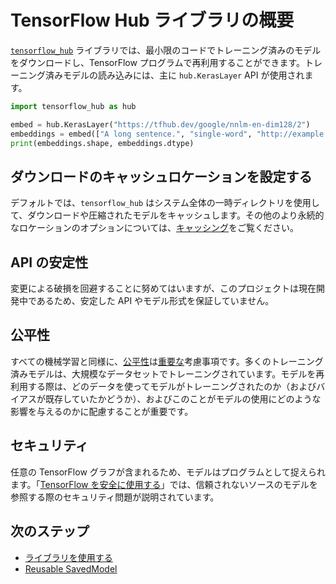 <!--* freshness: { owner: 'kempy' } *-->

# TensorFlow Hub ライブラリの概要

[`tensorflow_hub`](https://github.com/tensorflow/hub) ライブラリでは、最小限のコードでトレーニング済みのモデルをダウンロードし、TensorFlow プログラムで再利用することができます。トレーニング済みモデルの読み込みには、主に `hub.KerasLayer` API が使用されます。

```python
import tensorflow_hub as hub

embed = hub.KerasLayer("https://tfhub.dev/google/nnlm-en-dim128/2")
embeddings = embed(["A long sentence.", "single-word", "http://example.com"])
print(embeddings.shape, embeddings.dtype)
```

## ダウンロードのキャッシュロケーションを設定する

デフォルトでは、`tensorflow_hub` はシステム全体の一時ディレクトリを使用して、ダウンロードや圧縮されたモデルをキャッシュします。その他のより永続的なロケーションのオプションについては、[キャッシング](caching.md)をご覧ください。

## API の安定性

変更による破損を回避することに努めてはいますが、このプロジェクトは現在開発中であるため、安定した API やモデル形式を保証していません。

## 公平性

すべての機械学習と同様に、[公平性](http://ml-fairness.com)は[重要な](https://research.googleblog.com/2016/10/equality-of-opportunity-in-machine.html)考慮事項です。多くのトレーニング済みモデルは、大規模なデータセットでトレーニングされています。モデルを再利用する際は、どのデータを使ってモデルがトレーニングされたのか（およびバイアスが既存していたかどうか）、およびこのことがモデルの使用にどのような影響を与えるのかに配慮することが重要です。

## セキュリティ

任意の TensorFlow グラフが含まれるため、モデルはプログラムとして捉えられます。「[TensorFlow を安全に使用する](https://github.com/tensorflow/tensorflow/blob/master/SECURITY.md)」では、信頼されないソースのモデルを参照する際のセキュリティ問題が説明されています。

## 次のステップ

- [ライブラリを使用する](https://gitlocalize.com/repo/4592/ja/site/en-snapshot/hub/tf2_saved_model.md)
- [Reusable SavedModel](https://gitlocalize.com/repo/4592/ja/site/en-snapshot/hub/reusable_saved_models.md)

